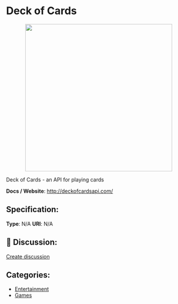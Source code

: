 # Deck of Cards
<p align="center">
    <img width="400" src="https://raw.githubusercontent.com/apis-list/apis-list/apis/deck-of-cards/logo_256x256.png" />
</p>

Deck of Cards - an API for playing cards

**Docs / Website**: http://deckofcardsapi.com/

## Specification:
**Type**:  N/A 
**URI**:  N/A 

## 💬 Discussion:
[Create discussion](link)

## Categories:
- [Entertainment](https://github.com/apis-list/apis-list#entertainment)
- [Games](https://github.com/apis-list/apis-list#games)





